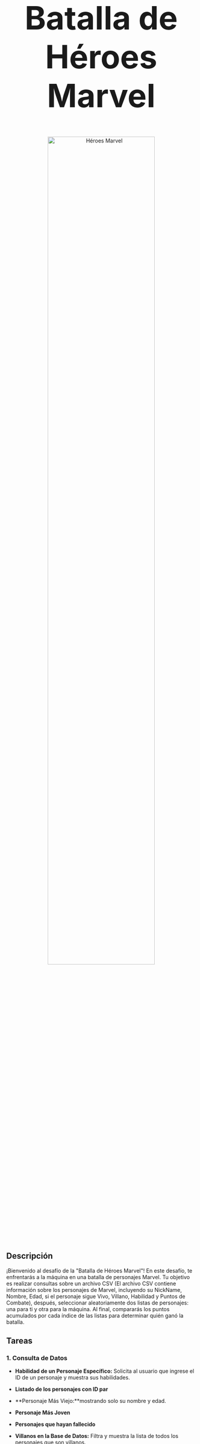 <div align="center">
  <h1 style="font-size: 85px;">Batalla de Héroes Marvel</h1>
  <img src="https://i.pinimg.com/originals/36/bd/3d/36bd3d1ea1a751714c9bb42502ab74b1.png" alt="Héroes Marvel" style="width: 75%;">
</div>

## Descripción

¡Bienvenido al desafío de la "Batalla de Héroes Marvel"! En este desafío, te enfrentarás a la máquina en una batalla
de personajes Marvel. Tu objetivo es realizar consultas sobre un archivo CSV (El archivo CSV contiene información
sobre los personajes de Marvel, incluyendo su NickName, Nombre, Edad, si el personaje sigue Vivo, Villano, Habilidad y
Puntos de Combate), después, seleccionar aleatoriamente dos listas de personajes: una para ti y otra para la máquina. Al final,
compararás los puntos acumulados por cada índice de las listas para determinar quién ganó la batalla.

## Tareas

### 1. Consulta de Datos

- **Habilidad de un Personaje Específico:**
  Solicita al usuario que ingrese el ID de un personaje y muestra sus habilidades.

- **Listado de los personajes con ID par**

- **Personaje Más Viejo:**mostrando solo su nombre y edad.

- **Personaje Más Joven**

- **Personajes que hayan fallecido**

- **Villanos en la Base de Datos:**
  Filtra y muestra la lista de todos los personajes que son villanos.

- **Héroes Vivos:**
  Encuentra y muestra la lista de todos los héroes que están actualmente vivos.

- **Personajes con Edad Menor a 40 y Puntos de Combate Mayor a 70**

- **Personajes que no son no Héroes:**
  Identifica y muestra la lista de personajes que son villanos.

- **Agrupar Personajes por Habilidad:**
  Realiza un conteo de cuántos personajes tienen cada habilidad y muestra los resultados.

### 2. Selección Aleatoria

- Implementa una función para seleccionar aleatoriamente una lista de personajes para ti y otra para la máquina.
  - 5 personajes por lista.
  - El personaje tiene que estar vivo.
  - No se pueden repetir personajes entre listas.

### 3. Determinación del Ganador

- Compara las puntuaciones individuales de cada héroe en el mismo índice de ambas listas. Por ejemplo, compara quién
  ganaría en un enfrentamiento directo entre el héroe 1 de tu lista y el héroe 1 de la lista de la máquina.

- Anuncia al ganador de la "Batalla de Héroes Marvel" basándote en la suma total de puntuaciones de cada lista.
  Es decir, evalúa quién tiene un rendimiento global mejor considerando las victorias en los enfrentamientos individuales
  entre héroes de ambas listas.
